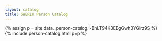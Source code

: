```yaml
---
layout: catalog
title: SWERIK Person Catalog
---
```

{% assign p = site.data._person-catalog.i-BhLT94K3EEgGwh3YGirz9S %}
{% include person-catalog.html p=p %}

